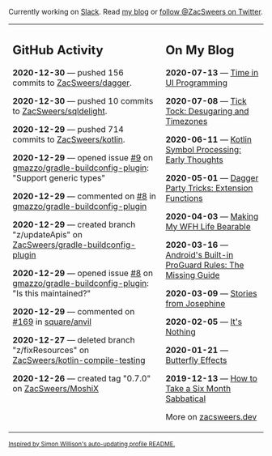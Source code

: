 Currently working on [Slack](https://slack.com/). Read [my blog](https://zacsweers.dev/) or [follow @ZacSweers on Twitter](https://twitter.com/ZacSweers).

<table><tr><td valign="top" width="60%">

## GitHub Activity
<!-- githubActivity starts -->
**2020-12-30** — pushed 156 commits to [ZacSweers/dagger](https://api.github.com/repos/ZacSweers/dagger).

**2020-12-30** — pushed 10 commits to [ZacSweers/sqldelight](https://api.github.com/repos/ZacSweers/sqldelight).

**2020-12-29** — pushed 714 commits to [ZacSweers/kotlin](https://api.github.com/repos/ZacSweers/kotlin).

**2020-12-29** — opened issue [#9](https://api.github.com/repos/gmazzo/gradle-buildconfig-plugin/issues/9) on [gmazzo/gradle-buildconfig-plugin](https://api.github.com/repos/gmazzo/gradle-buildconfig-plugin): "Support generic types"

**2020-12-29** — commented on [#8](https://github.com/gmazzo/gradle-buildconfig-plugin/issues/8#issuecomment-752291760) in [gmazzo/gradle-buildconfig-plugin](https://api.github.com/repos/gmazzo/gradle-buildconfig-plugin)

**2020-12-29** — created branch "z/updateApis" on [ZacSweers/gradle-buildconfig-plugin](https://api.github.com/repos/ZacSweers/gradle-buildconfig-plugin)

**2020-12-29** — opened issue [#8](https://api.github.com/repos/gmazzo/gradle-buildconfig-plugin/issues/8) on [gmazzo/gradle-buildconfig-plugin](https://api.github.com/repos/gmazzo/gradle-buildconfig-plugin): "Is this maintained?"

**2020-12-29** — commented on [#169](https://github.com/square/anvil/issues/169#issuecomment-751982753) in [square/anvil](https://api.github.com/repos/square/anvil)

**2020-12-27** — deleted branch "z/fixResources" on [ZacSweers/kotlin-compile-testing](https://api.github.com/repos/ZacSweers/kotlin-compile-testing)

**2020-12-26** — created tag "0.7.0" on [ZacSweers/MoshiX](https://api.github.com/repos/ZacSweers/MoshiX)
<!-- githubActivity ends -->
</td><td valign="top" width="40%">

## On My Blog
<!-- blog starts -->
**2020-07-13** — [Time in UI Programming](https://www.zacsweers.dev/time-in-ui/)

**2020-07-08** — [Tick Tock: Desugaring and Timezones](https://www.zacsweers.dev/ticktock-desugaring-timezones/)

**2020-06-11** — [Kotlin Symbol Processing: Early Thoughts](https://www.zacsweers.dev/kotlin-symbol-processor-early-thoughts/)

**2020-05-01** — [Dagger Party Tricks: Extension Functions](https://www.zacsweers.dev/dagger-party-tricks-extension-functions/)

**2020-04-03** — [Making My WFH Life Bearable](https://www.zacsweers.dev/making-wfh-life-bearable/)

**2020-03-16** — [Android's Built-in ProGuard Rules: The Missing Guide](https://www.zacsweers.dev/android-proguard-rules/)

**2020-03-09** — [Stories from Josephine](https://www.zacsweers.dev/stories-from-josephine/)

**2020-02-05** — [It's Nothing](https://www.zacsweers.dev/its-nothing/)

**2020-01-21** — [Butterfly Effects](https://www.zacsweers.dev/butterfly-effects/)

**2019-12-13** — [How to Take a Six Month Sabbatical](https://www.zacsweers.dev/how-to-take-a-six-month-sabbatical/)
<!-- blog ends -->
More on [zacsweers.dev](https://zacsweers.dev/)
</td></tr></table>

<sub><a href="https://simonwillison.net/2020/Jul/10/self-updating-profile-readme/">Inspired by Simon Willison's auto-updating profile README.</a></sub>